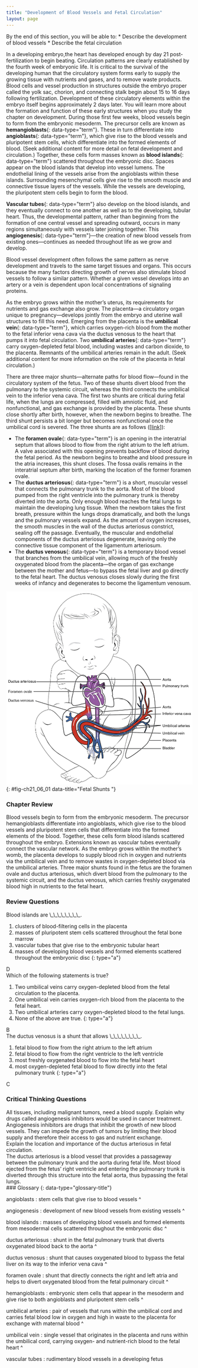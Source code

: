 ```yaml
---
title: "Development of Blood Vessels and Fetal Circulation"
layout: page
---
```



<div data-type="abstract" markdown="1">
By the end of this section, you will be able to:
* Describe the development of blood vessels
* Describe the fetal circulation

</div>

In a developing embryo,the heart has developed enough by day 21 post-fertilization to begin beating. Circulation patterns are clearly established by the fourth week of embryonic life. It is critical to the survival of the developing human that the circulatory system forms early to supply the growing tissue with nutrients and gases, and to remove waste products. Blood cells and vessel production in structures outside the embryo proper called the yolk sac, chorion, and connecting stalk begin about 15 to 16 days following fertilization. Development of these circulatory elements within the embryo itself begins approximately 2 days later. You will learn more about the formation and function of these early structures when you study the chapter on development. During those first few weeks, blood vessels begin to form from the embryonic mesoderm. The precursor cells are known as **hemangioblasts**{: data-type="term"}. These in turn differentiate into **angioblasts**{: data-type="term"}, which give rise to the blood vessels and pluripotent stem cells, which differentiate into the formed elements of blood. (Seek additional content for more detail on fetal development and circulation.) Together, these cells form masses known as **blood islands**{: data-type="term"} scattered throughout the embryonic disc. Spaces appear on the blood islands that develop into vessel lumens. The endothelial lining of the vessels arise from the angioblasts within these islands. Surrounding mesenchymal cells give rise to the smooth muscle and connective tissue layers of the vessels. While the vessels are developing, the pluripotent stem cells begin to form the blood.

**Vascular tubes**{: data-type="term"} also develop on the blood islands, and they eventually connect to one another as well as to the developing, tubular heart. Thus, the developmental pattern, rather than beginning from the formation of one central vessel and spreading outward, occurs in many regions simultaneously with vessels later joining together. This **angiogenesis**{: data-type="term"}—the creation of new blood vessels from existing ones—continues as needed throughout life as we grow and develop.

Blood vessel development often follows the same pattern as nerve development and travels to the same target tissues and organs. This occurs because the many factors directing growth of nerves also stimulate blood vessels to follow a similar pattern. Whether a given vessel develops into an artery or a vein is dependent upon local concentrations of signaling proteins.

As the embryo grows within the mother’s uterus, its requirements for nutrients and gas exchange also grow. The placenta—a circulatory organ unique to pregnancy—develops jointly from the embryo and uterine wall structures to fill this need. Emerging from the placenta is the **umbilical vein**{: data-type="term"}, which carries oxygen-rich blood from the mother to the fetal inferior vena cava via the ductus venosus to the heart that pumps it into fetal circulation. Two **umbilical arteries**{: data-type="term"} carry oxygen-depleted fetal blood, including wastes and carbon dioxide, to the placenta. Remnants of the umbilical arteries remain in the adult. (Seek additional content for more information on the role of the placenta in fetal circulation.)

There are three major shunts—alternate paths for blood flow—found in the circulatory system of the fetus. Two of these shunts divert blood from the pulmonary to the systemic circuit, whereas the third connects the umbilical vein to the inferior vena cava. The first two shunts are critical during fetal life, when the lungs are compressed, filled with amniotic fluid, and nonfunctional, and gas exchange is provided by the placenta. These shunts close shortly after birth, however, when the newborn begins to breathe. The third shunt persists a bit longer but becomes nonfunctional once the umbilical cord is severed. The three shunts are as follows ([\[link\]](#fig-ch21_06_01)):

* The **foramen ovale**{: data-type="term"} is an opening in the interatrial septum that allows blood to flow from the right atrium to the left atrium. A valve associated with this opening prevents backflow of blood during the fetal period. As the newborn begins to breathe and blood pressure in the atria increases, this shunt closes. The fossa ovalis remains in the interatrial septum after birth, marking the location of the former foramen ovale.
* The **ductus arteriosus**{: data-type="term"} is a short, muscular vessel that connects the pulmonary trunk to the aorta. Most of the blood pumped from the right ventricle into the pulmonary trunk is thereby diverted into the aorta. Only enough blood reaches the fetal lungs to maintain the developing lung tissue. When the newborn takes the first breath, pressure within the lungs drops dramatically, and both the lungs and the pulmonary vessels expand. As the amount of oxygen increases, the smooth muscles in the wall of the ductus arteriosus constrict, sealing off the passage. Eventually, the muscular and endothelial components of the ductus arteriosus degenerate, leaving only the connective tissue component of the ligamentum arteriosum.
* The **ductus venosus**{: data-type="term"} is a temporary blood vessel that branches from the umbilical vein, allowing much of the freshly oxygenated blood from the placenta—the organ of gas exchange between the mother and fetus—to bypass the fetal liver and go directly to the fetal heart. The ductus venosus closes slowly during the first weeks of infancy and degenerates to become the ligamentum venosum.

![This figure shows the blood vessels in a fetus.](../resources/2139_Fetal_Circulation.jpg "The foramen ovale in the interatrial septum allows blood to flow from the right atrium to the left atrium. The ductus arteriosus is a temporary vessel, connecting the aorta to the pulmonary trunk. The ductus venosus links the umbilical vein to the inferior vena cava largely through the liver."){: #fig-ch21_06_01 data-title="Fetal Shunts "}

### Chapter Review

Blood vessels begin to form from the embryonic mesoderm. The precursor hemangioblasts differentiate into angioblasts, which give rise to the blood vessels and pluripotent stem cells that differentiate into the formed elements of the blood. Together, these cells form blood islands scattered throughout the embryo. Extensions known as vascular tubes eventually connect the vascular network. As the embryo grows within the mother’s womb, the placenta develops to supply blood rich in oxygen and nutrients via the umbilical vein and to remove wastes in oxygen-depleted blood via the umbilical arteries. Three major shunts found in the fetus are the foramen ovale and ductus arteriosus, which divert blood from the pulmonary to the systemic circuit, and the ductus venosus, which carries freshly oxygenated blood high in nutrients to the fetal heart.

### Review Questions

<div data-type="exercise">
<div data-type="problem" markdown="1">
Blood islands are \_\_\_\_\_\_\_\_.

1.  clusters of blood-filtering cells in the placenta
2.  masses of pluripotent stem cells scattered throughout the fetal bone marrow
3.  vascular tubes that give rise to the embryonic tubular heart
4.  masses of developing blood vessels and formed elements scattered throughout the embryonic disc
{: type="a"}

</div>
<div data-type="solution" markdown="1">
D

</div>
</div>

<div data-type="exercise">
<div data-type="problem" markdown="1">
Which of the following statements is true?

1.  Two umbilical veins carry oxygen-depleted blood from the fetal circulation to the placenta.
2.  One umbilical vein carries oxygen-rich blood from the placenta to the fetal heart.
3.  Two umbilical arteries carry oxygen-depleted blood to the fetal lungs.
4.  None of the above are true.
{: type="a"}

</div>
<div data-type="solution" markdown="1">
B

</div>
</div>

<div data-type="exercise">
<div data-type="problem" markdown="1">
The ductus venosus is a shunt that allows \_\_\_\_\_\_\_\_.

1.  fetal blood to flow from the right atrium to the left atrium
2.  fetal blood to flow from the right ventricle to the left ventricle
3.  most freshly oxygenated blood to flow into the fetal heart
4.  most oxygen-depleted fetal blood to flow directly into the fetal pulmonary trunk
{: type="a"}

</div>
<div data-type="solution" markdown="1">
C

</div>
</div>

### Critical Thinking Questions

<div data-type="exercise">
<div data-type="problem" markdown="1">
All tissues, including malignant tumors, need a blood supply. Explain why drugs called angiogenesis inhibitors would be used in cancer treatment.

</div>
<div data-type="solution" markdown="1">
Angiogenesis inhibitors are drugs that inhibit the growth of new blood vessels. They can impede the growth of tumors by limiting their blood supply and therefore their access to gas and nutrient exchange.

</div>
</div>

<div data-type="exercise">
<div data-type="problem" markdown="1">
Explain the location and importance of the ductus arteriosus in fetal circulation.

</div>
<div data-type="solution" markdown="1">
The ductus arteriosus is a blood vessel that provides a passageway between the pulmonary trunk and the aorta during fetal life. Most blood ejected from the fetus’ right ventricle and entering the pulmonary trunk is diverted through this structure into the fetal aorta, thus bypassing the fetal lungs.

</div>
</div>

<div data-type="glossary" markdown="1">
### Glossary
{: data-type="glossary-title"}

angioblasts
: stem cells that give rise to blood vessels
^

angiogenesis
: development of new blood vessels from existing vessels
^

blood islands
: masses of developing blood vessels and formed elements from mesodermal cells scattered throughout the embryonic disc
^

ductus arteriosus
: shunt in the fetal pulmonary trunk that diverts oxygenated blood back to the aorta
^

ductus venosus
: shunt that causes oxygenated blood to bypass the fetal liver on its way to the inferior vena cava
^

foramen ovale
: shunt that directly connects the right and left atria and helps to divert oxygenated blood from the fetal pulmonary circuit
^

hemangioblasts
: embryonic stem cells that appear in the mesoderm and give rise to both angioblasts and pluripotent stem cells
^

umbilical arteries
: pair of vessels that runs within the umbilical cord and carries fetal blood low in oxygen and high in waste to the placenta for exchange with maternal blood
^

umbilical vein
: single vessel that originates in the placenta and runs within the umbilical cord, carrying oxygen- and nutrient-rich blood to the fetal heart
^

vascular tubes
: rudimentary blood vessels in a developing fetus

</div>

